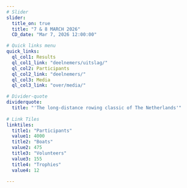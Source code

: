 ```yaml
---
# Slider
slider:
  title_on: true
  title: "7 & 8 MARCH 2026"
  CD_date: "Mar 7, 2026 12:00:00"

# Quick links menu
quick_links:
  ql_col1: Results
  ql_col1_link: "deelnemers/uitslag/"
  ql_col2: Participants
  ql_col2_link: "deelnemers/"
  ql_col3: Media
  ql_col3_link: "over/media/"

# Divider-quote
dividerquote:
  title: "'The long-distance rowing classic of The Netherlands'"
    
# Link Tiles
linktiles:
  title1: "Participants"
  value1: 4000
  title2: "Boats"
  value2: 475
  title3: "Volunteers" 
  value3: 155
  title4: "Trophies"
  value4: 12
 
---
```



